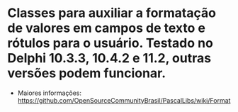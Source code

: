 # Classes para auxiliar a formatação de valores em campos de texto e rótulos para o usuário. Testado no Delphi 10.3.3, 10.4.2 e 11.2, outras versões podem funcionar.
* Maiores informações: https://github.com/OpenSourceCommunityBrasil/PascalLibs/wiki/Format
